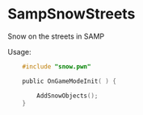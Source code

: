 # SampSnowStreets
Snow on the streets in SAMP

Usage:

```c
	#include "snow.pwn"

	public OnGameModeInit( ) {  

		AddSnowObjects();
	}
```
